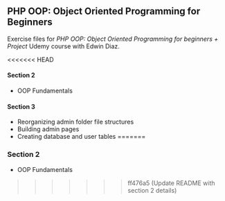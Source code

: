 ## PHP OOP: Object Oriented Programming for Beginners

Exercise files for _PHP OOP: Object Oriented Programming for beginners + Project_ Udemy course with Edwin Diaz.

<<<<<<< HEAD
#### Section 2

- OOP Fundamentals

#### Section 3

- Reorganizing admin folder file structures
- Building admin pages
- Creating database and user tables
=======
### Section 2
+ OOP Fundamentals
>>>>>>> ff476a5 (Update README with section 2 details)
